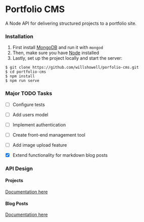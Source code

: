 # Portfolio CMS

A Node API for delivering structured projects to a portfolio site.


### Installation

1. First install [MongoDB](https://www.mongodb.org/) and run it with `mongod`
2. Then, make sure you have [Node](https://nodejs.org) installed
3. Lastly, set up the project locally and start the server:

```
$ git clone https://github.com/willshowell/porfolio-cms.git
$ cd portfolio-cms
$ npm install
$ npm run serve
```

### Major TODO Tasks
* [ ] Configure tests
* [ ] Add users model
* [ ] Implement authentication
* [ ] Create front-end management tool
* [ ] Add image upload feature
* [X] Extend functionality for markdown blog posts
 

### API Design

#### Projects
[Documentation here](./docs/api_projects.md)

#### Blog Posts
[Documentation here](./docs/api_blogposts.md)


